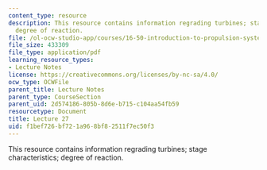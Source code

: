 ```yaml
---
content_type: resource
description: This resource contains information regrading turbines; stage characteristics;
  degree of reaction.
file: /ol-ocw-studio-app/courses/16-50-introduction-to-propulsion-systems-spring-2012/f1bef726bf721a968bf82511f7ec50f3_MIT16_50S12_lec27.pdf
file_size: 433309
file_type: application/pdf
learning_resource_types:
- Lecture Notes
license: https://creativecommons.org/licenses/by-nc-sa/4.0/
ocw_type: OCWFile
parent_title: Lecture Notes
parent_type: CourseSection
parent_uid: 2d574186-805b-8d6e-b715-c104aa54fb59
resourcetype: Document
title: Lecture 27
uid: f1bef726-bf72-1a96-8bf8-2511f7ec50f3
---
```

This resource contains information regrading turbines; stage characteristics; degree of reaction.